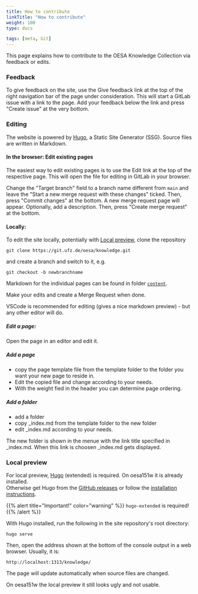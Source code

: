 ```yaml
---
title: How to contribute
linkTitle: "How to contribute"
weight: 100
type: docs

tags: [meta, Git]
---
```


This page explains how to contribute to the OESA Knowledge Collection
via feedback or edits.

### Feedback

To give feedback on the site, use the <a class="">Give feedback</a> link at the top of the right navigation bar of the page under consideration.
This will start a GitLab issue with a link to the page.
Add your feedback below the link and press "Create issue" at the very bottom.

### Editing

The website is powered by [Hugo](https://gohugo.io/), a Static Site Generator (SSG).
Source files are written in Markdown.     


#### In the browser: Edit existing pages

The easiest way to edit existing pages is to use the <a class="">Edit</a> link at the top of the respective page.
This will open the file for editing in GitLab in your browser.

Change the "Target branch" field to a branch name different from `main` and leave the "Start a new merge request with these changes" ticked.
Then, press "Commit changes" at the bottom.
A new merge request page will appear. Optionally, add a description.
Then, press "Create merge request" at the bottom.


#### Locally: 

To edit the site locally, potentially with [Local preview](#local-preview), clone the repository 

```
git clone https://git.ufz.de/oesa/knowledge.git
```

and create a branch and switch to it, e.g. 
```
git checkout -b newbranchname
```

Markdown for the individual pages can be found in folder [`content`](https://git.ufz.de/oesa/knowledge/-/tree/main/content).

Make your edits and create a Merge Request when done.

VSCode is recommended for editing (gives a nice markdown preview) - but any other editor will do. 

##### Edit a page: 
Open the page in an editor and edit it. 

##### Add a page
- copy the page template file from the template folder to the folder you want your new page to reside in.
- Edit the copied file and change according to your needs.
- With the weight fied in the header you can determine page ordering. 

##### Add a folder

- add a folder
- copy _index.md from the template folder to the new folder
- edit _index.md according to your needs.

The new folder is shown in the menue with the link title specified in _index.md. When this link is choosen _index.md gets displayed. 
 

### Local preview

For local preview, [Hugo](https://gohugo.io/) (extended) is required. On oesa151w it is already installed.      
Otherwise get Hugo from the [GitHub releases](https://github.com/gohugoio/hugo/releases/) or follow the [installation instructions](https://gohugo.io/installation/).

{{% alert title="Important!" color="warning" %}}
`hugo-extended` is required!
{{% /alert %}}

With Hugo installed, run the following in the site repository's root directory:

```
hugo serve
```

Then, open the address shown at the bottom of the console output in a web browser.
Usually, it is:

```
http://localhost:1313/knowledge/
```

The page will update automatically when source files are changed.

On oesa151w the local preview it still looks ugly and not usable. 
